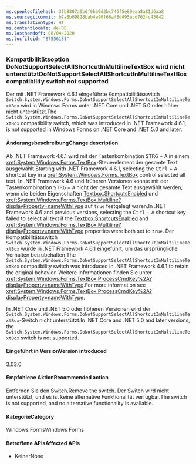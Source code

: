 ```yaml
---
ms.openlocfilehash: 3fb8807a9b6f0bb0d2bc746f5e89eaa8a81d6aa8
ms.sourcegitcommit: b7a8b09828bab4e90f66af8d495ecd7024c45042
ms.translationtype: HT
ms.contentlocale: de-DE
ms.lasthandoff: 08/04/2020
ms.locfileid: "87556181"
---
```

### <a name="donotsupportselectallshortcutinmultilinetextbox-compatibility-switch-not-supported"></a><span data-ttu-id="4dcbc-101">Kompatibilitätsoption DoNotSupportSelectAllShortcutInMultilineTextBox wird nicht unterstützt</span><span class="sxs-lookup"><span data-stu-id="4dcbc-101">DoNotSupportSelectAllShortcutInMultilineTextBox compatibility switch not supported</span></span>

<span data-ttu-id="4dcbc-102">Der mit .NET Framework 4.6.1 eingeführte Kompatibilitätsswitch `Switch.System.Windows.Forms.DoNotSupportSelectAllShortcutInMultilineTextBox` wird in Windows Forms unter .NET Core und .NET 5.0 oder höher nicht unterstützt.</span><span class="sxs-lookup"><span data-stu-id="4dcbc-102">The `Switch.System.Windows.Forms.DoNotSupportSelectAllShortcutInMultilineTextBox` compatibility switch, which was introduced in .NET Framework 4.6.1, is not supported in Windows Forms on .NET Core and .NET 5.0 and later.</span></span>

#### <a name="change-description"></a><span data-ttu-id="4dcbc-103">Änderungsbeschreibung</span><span class="sxs-lookup"><span data-stu-id="4dcbc-103">Change description</span></span>

<span data-ttu-id="4dcbc-104">Ab .NET Framework 4.6.1 wird mit der Tastenkombination <kbd>STRG</kbd> + <kbd>A</kbd> in einem <xref:System.Windows.Forms.TextBox>-Steuerelement der gesamte Text ausgewählt.</span><span class="sxs-lookup"><span data-stu-id="4dcbc-104">Starting with .NET Framework 4.6.1, selecting the <kbd>Ctrl</kbd> + <kbd>A</kbd> shortcut key in a <xref:System.Windows.Forms.TextBox> control selected all text.</span></span> <span data-ttu-id="4dcbc-105">In .NET Framework 4.6 und früheren Versionen konnte mit der Tastenkombination <kbd>STRG</kbd> + <kbd>A</kbd> nicht der gesamte Text ausgewählt werden, wenn die beiden Eigenschaften [Textbox.ShortcutsEnabled](xref:System.Windows.Forms.TextBoxBase.ShortcutsEnabled) und <xref:System.Windows.Forms.TextBox.Multiline?displayProperty=nameWithType> auf `true` festgelegt waren.</span><span class="sxs-lookup"><span data-stu-id="4dcbc-105">In .NET Framework 4.6 and previous versions, selecting the <kbd>Ctrl</kbd> + <kbd>A</kbd> shortcut key failed to select all text if the [Textbox.ShortcutsEnabled](xref:System.Windows.Forms.TextBoxBase.ShortcutsEnabled) and <xref:System.Windows.Forms.TextBox.Multiline?displayProperty=nameWithType> properties were both set to `true`.</span></span> <span data-ttu-id="4dcbc-106">Der Kompatibilitätsswitch `Switch.System.Windows.Forms.DoNotSupportSelectAllShortcutInMultilineTextBox` wurde in .NET Framework 4.6.1 eingeführt, um das ursprüngliche Verhalten beizubehalten.</span><span class="sxs-lookup"><span data-stu-id="4dcbc-106">The `Switch.System.Windows.Forms.DoNotSupportSelectAllShortcutInMultilineTextBox` compatibility switch was introduced in .NET Framework 4.6.1 to retain the original behavior.</span></span> <span data-ttu-id="4dcbc-107">Weitere Informationen finden Sie unter <xref:System.Windows.Forms.TextBox.ProcessCmdKey%2A?displayProperty=nameWithType>.</span><span class="sxs-lookup"><span data-stu-id="4dcbc-107">For more information see <xref:System.Windows.Forms.TextBox.ProcessCmdKey%2A?displayProperty=nameWithType>.</span></span>

<span data-ttu-id="4dcbc-108">In .NET Core und .NET 5.0 oder höheren Versionen wird der `Switch.System.Windows.Forms.DoNotSupportSelectAllShortcutInMultilineTextBox`-Switch nicht unterstützt.</span><span class="sxs-lookup"><span data-stu-id="4dcbc-108">In .NET Core and .NET 5.0 and later versions, the `Switch.System.Windows.Forms.DoNotSupportSelectAllShortcutInMultilineTextBox` switch is not supported.</span></span>

#### <a name="version-introduced"></a><span data-ttu-id="4dcbc-109">Eingeführt in Version</span><span class="sxs-lookup"><span data-stu-id="4dcbc-109">Version introduced</span></span>

<span data-ttu-id="4dcbc-110">3.0</span><span class="sxs-lookup"><span data-stu-id="4dcbc-110">3.0</span></span>

#### <a name="recommended-action"></a><span data-ttu-id="4dcbc-111">Empfohlene Aktion</span><span class="sxs-lookup"><span data-stu-id="4dcbc-111">Recommended action</span></span>

<span data-ttu-id="4dcbc-112">Entfernen Sie den Switch.</span><span class="sxs-lookup"><span data-stu-id="4dcbc-112">Remove the switch.</span></span> <span data-ttu-id="4dcbc-113">Der Switch wird nicht unterstützt, und es ist keine alternative Funktionalität verfügbar.</span><span class="sxs-lookup"><span data-stu-id="4dcbc-113">The switch is not supported, and no alternative functionality is available.</span></span>

#### <a name="category"></a><span data-ttu-id="4dcbc-114">Kategorie</span><span class="sxs-lookup"><span data-stu-id="4dcbc-114">Category</span></span>

<span data-ttu-id="4dcbc-115">Windows Forms</span><span class="sxs-lookup"><span data-stu-id="4dcbc-115">Windows Forms</span></span>

#### <a name="affected-apis"></a><span data-ttu-id="4dcbc-116">Betroffene APIs</span><span class="sxs-lookup"><span data-stu-id="4dcbc-116">Affected APIs</span></span>

- <span data-ttu-id="4dcbc-117">Keiner</span><span class="sxs-lookup"><span data-stu-id="4dcbc-117">None</span></span>

<!-- 

#### Affected APIs

- Not detectable via API analysis

-->
